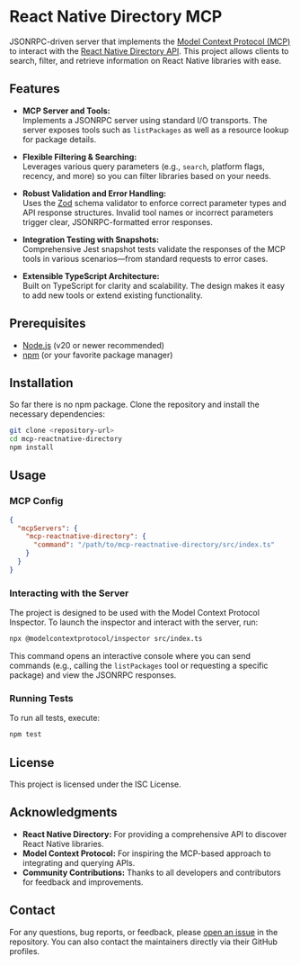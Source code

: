 # React Native Directory MCP

JSONRPC-driven server that implements the [Model Context Protocol (MCP)](https://modelcontextprotocol.org/) to interact with the [React Native Directory API](https://reactnative.directory/). This project allows clients to search, filter, and retrieve information on React Native libraries with ease.

## Features

- **MCP Server and Tools:**  
  Implements a JSONRPC server using standard I/O transports. The server exposes tools such as `listPackages` as well as a resource lookup for package details.

- **Flexible Filtering & Searching:**  
  Leverages various query parameters (e.g., `search`, platform flags, recency, and more) so you can filter libraries based on your needs.

- **Robust Validation and Error Handling:**  
  Uses the [Zod](https://github.com/colinhacks/zod) schema validator to enforce correct parameter types and API response structures. Invalid tool names or incorrect parameters trigger clear, JSONRPC-formatted error responses.

- **Integration Testing with Snapshots:**  
  Comprehensive Jest snapshot tests validate the responses of the MCP tools in various scenarios—from standard requests to error cases.

- **Extensible TypeScript Architecture:**  
  Built on TypeScript for clarity and scalability. The design makes it easy to add new tools or extend existing functionality.

## Prerequisites

- [Node.js](https://nodejs.org/) (v20 or newer recommended)
- [npm](https://www.npmjs.com/) (or your favorite package manager)

## Installation

So far there is no npm package. Clone the repository and install the necessary dependencies:

```bash
git clone <repository-url>
cd mcp-reactnative-directory
npm install
```

## Usage

### MCP Config

```json
{
  "mcpServers": {
    "mcp-reactnative-directory": {
      "command": "/path/to/mcp-reactnative-directory/src/index.ts"
    }
  }
}

```

### Interacting with the Server

The project is designed to be used with the Model Context Protocol Inspector. To launch the inspector and interact with the server, run:

```bash
npx @modelcontextprotocol/inspector src/index.ts
```

This command opens an interactive console where you can send commands (e.g., calling the `listPackages` tool or requesting a specific package) and view the JSONRPC responses.

### Running Tests

To run all tests, execute:

```bash
npm test
```

## License

This project is licensed under the ISC License.

## Acknowledgments

- **React Native Directory:** For providing a comprehensive API to discover React Native libraries.
- **Model Context Protocol:** For inspiring the MCP-based approach to integrating and querying APIs.
- **Community Contributions:** Thanks to all developers and contributors for feedback and improvements.

## Contact

For any questions, bug reports, or feedback, please [open an issue](https://github.com/your-repo/issues) in the repository. You can also contact the maintainers directly via their GitHub profiles.
